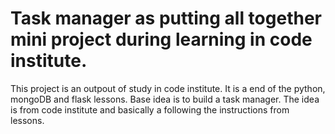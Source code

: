 # Task manager as putting all together mini project during learning in code institute.

This project is an outpout of study in code institute. It is a end of the python, mongoDB and flask lessons.
Base idea is to build a task manager. The idea is from code institute and  basically a following the instructions from lessons.